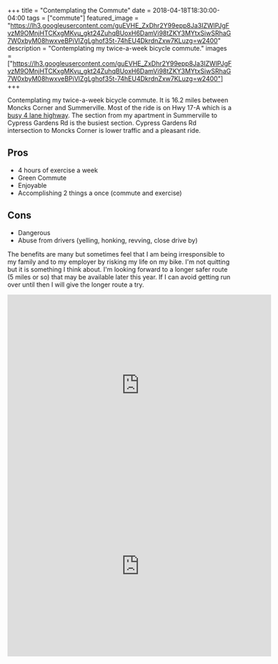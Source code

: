 +++
title =  "Contemplating the Commute"
date = 2018-04-18T18:30:00-04:00
tags = ["commute"]
featured_image = "https://lh3.googleusercontent.com/guEVHE_ZxDhr2Y99epp8Ja3IZWlPJgFvzM9OMnjHTCKxgMKvu_gkt24ZuhqBUoxH6DamVi98tZKY3MYtxSiwSRhaG7W0xbyM08hwxveBPiVlZgLghof35t-74hEU4DkrdnZxw7KLuzg=w2400"
description = "Contemplating my twice-a-week bicycle commute."
images = ["https://lh3.googleusercontent.com/guEVHE_ZxDhr2Y99epp8Ja3IZWlPJgFvzM9OMnjHTCKxgMKvu_gkt24ZuhqBUoxH6DamVi98tZKY3MYtxSiwSRhaG7W0xbyM08hwxveBPiVlZgLghof35t-74hEU4DkrdnZxw7KLuzg=w2400"]
+++

Contemplating my twice-a-week bicycle commute. It is 16.2 miles between Moncks Corner and Summerville. Most of the ride is on Hwy 17-A which is a [busy 4 lane highway](https://lh3.googleusercontent.com/guEVHE_ZxDhr2Y99epp8Ja3IZWlPJgFvzM9OMnjHTCKxgMKvu_gkt24ZuhqBUoxH6DamVi98tZKY3MYtxSiwSRhaG7W0xbyM08hwxveBPiVlZgLghof35t-74hEU4DkrdnZxw7KLuzg=w2400). The section from my apartment in Summerville to Cypress Gardens Rd is the busiest section. Cypress Gardens Rd intersection to Moncks Corner is lower traffic and a pleasant ride.

## Pros
* 4 hours of exercise a week
* Green Commute
* Enjoyable
* Accomplishing 2 things a once (commute and exercise)

## Cons
* Dangerous
* Abuse from drivers (yelling, honking, revving, close drive by)

The benefits are many but sometimes feel that I am being irresponsible to my family and to my employer by risking my life on my bike. I'm not quitting but it is something I think about. I'm looking forward to a longer safer route (5 miles or so) that may be available later this year. If I can avoid getting run over until then I will give the longer route a try.


<iframe height='405' width='590' frameborder='0' allowtransparency='true' scrolling='no' src='https://www.strava.com/activities/1517009154/embed/ea55ca6391e8218e10ccb4985ccdd4e800a9ce17'></iframe>

<iframe height='405' width='590' frameborder='0' allowtransparency='true' scrolling='no' src='https://www.strava.com/activities/1515682927/embed/0ff297ac568f9cedf892bdcaa02acc97d49c260e'></iframe>

